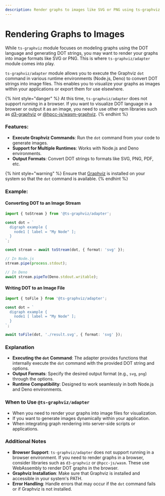 ```yaml
---
description: Render graphs to images like SVG or PNG using ts-graphviz.
---
```


# Rendering Graphs to Images

While `ts-graphviz` module focuses on modeling graphs using the DOT language and generating DOT strings, you may want to render your graphs into image formats like SVG or PNG. This is where `ts-graphviz/adapter` module comes into play.

`ts-graphviz/adapter` module allows you to execute the Graphviz `dot` command in various runtime environments (Node.js, Deno) to convert DOT strings into image files. This enables you to visualize your graphs as images within your applications or export them for use elsewhere.

{% hint style="danger" %}
At this time, `ts-graphviz/adapter` does not support running in a browser. If you want to visualize DOT language in a browser or output it as an image, you need to use other npm libraries such as [d3-graphviz](https://www.npmjs.com/package/d3-graphviz) or [@hpcc-js/wasm-graphviz](https://www.npmjs.com/package/@hpcc-js/wasm-graphviz).&#x20;
{% endhint %}

### Features:

* **Execute Graphviz Commands**: Run the `dot` command from your code to generate images.
* **Support for Multiple Runtimes**: Works with Node.js and Deno environments.
* **Output Formats**: Convert DOT strings to formats like SVG, PNG, PDF, etc.

{% hint style="warning" %}
Ensure that [Graphviz](https://graphviz.org/download/) is installed on your system so that the `dot` command is available.&#x20;
{% endhint %}



### Example:

#### Converting DOT to an Image Stream

```typescript
import { toStream } from '@ts-graphviz/adapter';

const dot = `
  digraph example {
    node1 [ label = "My Node" ];
  }
`;

const stream = await toStream(dot, { format: 'svg' });

// In Node.js
stream.pipe(process.stdout);

// In Deno
await stream.pipeTo(Deno.stdout.writable);
```

#### Writing DOT to an Image File

```typescript
import { toFile } from '@ts-graphviz/adapter';

const dot = `
  digraph example {
    node1 [ label = "My Node" ];
  }
`;

await toFile(dot, './result.svg', { format: 'svg' });
```

### Explanation

* **Executing the `dot` Command**: The adapter provides functions that internally execute the `dot` command with the provided DOT string and options.
* **Output Formats**: Specify the desired output format (e.g., `svg`, `png`) through the options.
* **Runtime Compatibility**: Designed to work seamlessly in both Node.js and Deno environments.

### When to Use `@ts-graphviz/adapter`

* When you need to render your graphs into image files for visualization.
* If you want to generate images dynamically within your application.
* When integrating graph rendering into server-side scripts or applications.

### Additional Notes

* **Browser Support**: `ts-graphviz/adapter` does not support running in a browser environment. If you need to render graphs in a browser, consider libraries such as `d3-graphviz` or `@hpcc-js/wasm`. These use WebAssembly to render DOT graphs in the browser.
* **Graphviz Installation**: Make sure that Graphviz is installed and accessible in your system's PATH.
* **Error Handling**: Handle errors that may occur if the `dot` command fails or if Graphviz is not installed.
